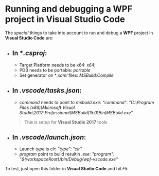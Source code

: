 # Running and debugging a WPF project in Visual Studio Code

The *special* things to take into account to run and debug a **WPF** project in **Visual Studio Code** are:

- ## In **.csproj*:
  - Target Platform needs to be x64: *<PlatformTarget>x64</PlatformTarget>*;
  - PDB needs to be portable: *<DebugType>portable</DebugType>*
  - Set generator on **.xaml* files: *<Generator>MSBuild:Compile</Generator>*

- ## In *.vscode/tasks.json*:
  - *command* needs to point to *msbuild.exe*: *"command": "C:\\Program Files (x86)\\Microsoft Visual Studio\\2017\\Professional\\MSBuild\\15.0\\Bin\\MSBuild.exe"*
  > This is setup for **Visual Studio 2017** tools

- ## In *.vscode/launch.json*:
  - Launch *type* is *clr*: *"type": "clr"*
  - *program* point to build resultin *.exe*: *"program": "${workspaceRoot}/bin/Debug/wpf-vscode.exe"*


To test, just open this folder in **Visual Studio Code** and hit *F5*.
